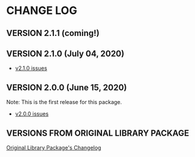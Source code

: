 # CHANGE LOG

## VERSION 2.1.1 (coming!)

## VERSION 2.1.0 (July 04, 2020)
* [v2.1.0 issues](https://github.com/LaSalleSoftware/ls-library-pkg/milestone/2?closed=1)

## VERSION 2.0.0 (June 15, 2020)
Note: This is the first release for this package.
* [v2.0.0 issues](https://github.com/LaSalleSoftware/ls-library-pkg/milestone/1?closed=1)

## VERSIONS FROM ORIGINAL LIBRARY PACKAGE
[Original Library Package's Changelog](https://github.com/LaSalleSoftware/ls-library-pkg/blob/master/CHANGELOG.md)